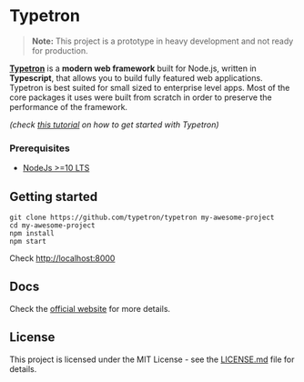 # Typetron
> **Note:** This project is a prototype in heavy development and not ready for production. 

**[Typetron](https://typetron.org)** is a **modern web framework** built for Node.js, written in **Typescript**, that
allows you to build fully featured web applications. 
Typetron is best suited for small sized to enterprise level apps.
Most of the core packages it uses were built from scratch in order to preserve the performance of the framework. 

_(check [this tutorial](https://typetron.org/tutorials/blog) on how to get started with Typetron)_

### Prerequisites
- [NodeJs >=10 LTS](https://nodejs.org)

## Getting started
```shell script
git clone https://github.com/typetron/typetron my-awesome-project
cd my-awesome-project
npm install
npm start
```
Check [http://localhost:8000](http://localhost:8000)

## Docs

Check the [official website](https://typetron.org/docs) for more details.


## License
This project is licensed under the MIT License - see the [LICENSE.md](LICENSE.md) file for details.
